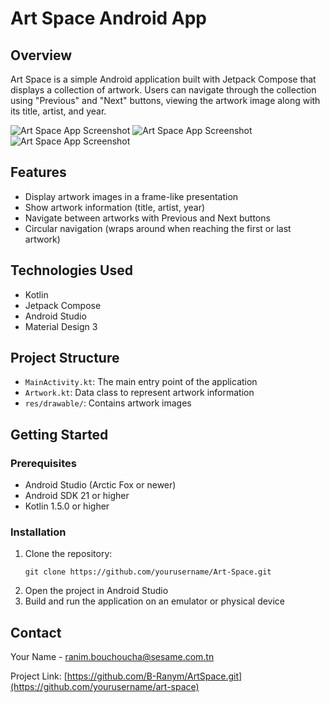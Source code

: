 # Art Space Android App

## Overview
Art Space is a simple Android application built with Jetpack Compose that displays a collection of artwork. Users can navigate through the collection using "Previous" and "Next" buttons, viewing the artwork image along with its title, artist, and year.

![Art Space App Screenshot](ArtSpace_1.jpg)
![Art Space App Screenshot](ArtSpace_2.jpg)
![Art Space App Screenshot](ArtSpace_3.jpg)

## Features
- Display artwork images in a frame-like presentation
- Show artwork information (title, artist, year)
- Navigate between artworks with Previous and Next buttons
- Circular navigation (wraps around when reaching the first or last artwork)

## Technologies Used
- Kotlin
- Jetpack Compose
- Android Studio
- Material Design 3

## Project Structure
- `MainActivity.kt`: The main entry point of the application
- `Artwork.kt`: Data class to represent artwork information
- `res/drawable/`: Contains artwork images

## Getting Started

### Prerequisites
- Android Studio (Arctic Fox or newer)
- Android SDK 21 or higher
- Kotlin 1.5.0 or higher

### Installation
1. Clone the repository:
   ```
   git clone https://github.com/yourusername/Art-Space.git
   ```
2. Open the project in Android Studio
3. Build and run the application on an emulator or physical device


## Contact
Your Name - [ranim.bouchoucha@sesame.com.tn](mailto:your.email@example.com)

Project Link: [https://github.com/B-Ranym/ArtSpace.git](https://github.com/yourusername/art-space)
